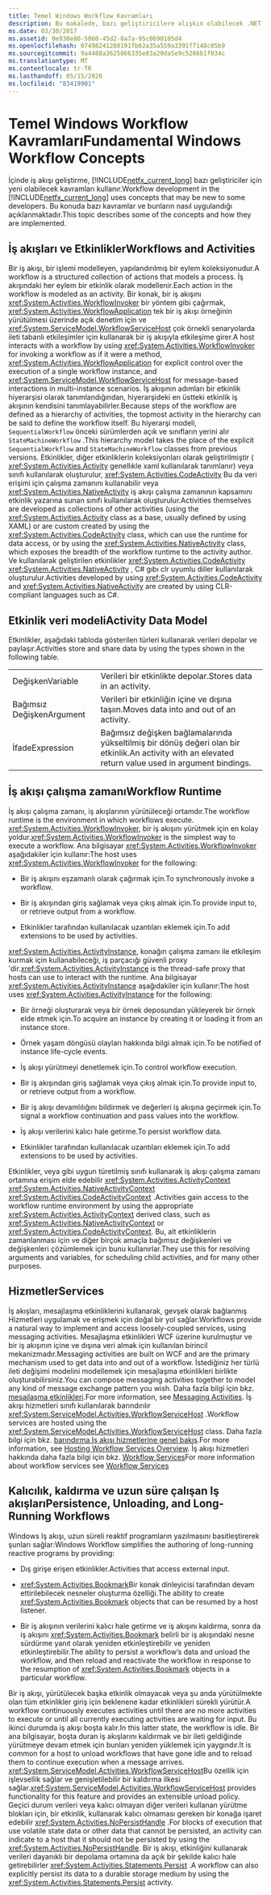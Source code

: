 ```yaml
---
title: Temel Windows Workflow Kavramları
description: Bu makalede, bazı geliştiricilere alışkın olabilecek .NET Framework 4.6.1 iş akışı geliştirme kavramlarından bazıları açıklanmaktadır.
ms.date: 03/30/2017
ms.assetid: 0e930e80-5060-45d2-8a7a-95c0690105d4
ms.openlocfilehash: 07498241280191fb62a35a559a3391f7148c05b9
ms.sourcegitcommit: 9a4488a3625866335e83a20da5e9c5286b1f034c
ms.translationtype: MT
ms.contentlocale: tr-TR
ms.lasthandoff: 05/15/2020
ms.locfileid: "83419901"
---
```

# <a name="fundamental-windows-workflow-concepts"></a><span data-ttu-id="b0da9-103">Temel Windows Workflow Kavramları</span><span class="sxs-lookup"><span data-stu-id="b0da9-103">Fundamental Windows Workflow Concepts</span></span>
<span data-ttu-id="b0da9-104">İçinde iş akışı geliştirme, [!INCLUDE[netfx_current_long](../../../includes/netfx-current-long-md.md)] bazı geliştiriciler için yeni olabilecek kavramları kullanır.</span><span class="sxs-lookup"><span data-stu-id="b0da9-104">Workflow development in the [!INCLUDE[netfx_current_long](../../../includes/netfx-current-long-md.md)] uses concepts that may be new to some developers.</span></span> <span data-ttu-id="b0da9-105">Bu konuda bazı kavramlar ve bunların nasıl uygulandığı açıklanmaktadır.</span><span class="sxs-lookup"><span data-stu-id="b0da9-105">This topic describes some of the concepts and how they are implemented.</span></span>  
  
## <a name="workflows-and-activities"></a><span data-ttu-id="b0da9-106">İş akışları ve Etkinlikler</span><span class="sxs-lookup"><span data-stu-id="b0da9-106">Workflows and Activities</span></span>  
 <span data-ttu-id="b0da9-107">Bir iş akışı, bir işlemi modelleyen, yapılandırılmış bir eylem koleksiyonudur.</span><span class="sxs-lookup"><span data-stu-id="b0da9-107">A workflow is a structured collection of actions that models a process.</span></span> <span data-ttu-id="b0da9-108">İş akışındaki her eylem bir etkinlik olarak modellenir.</span><span class="sxs-lookup"><span data-stu-id="b0da9-108">Each action in the workflow is modeled as an activity.</span></span> <span data-ttu-id="b0da9-109">Bir konak, bir iş akışını <xref:System.Activities.WorkflowInvoker> bir yöntem gibi çağırmak, <xref:System.Activities.WorkflowApplication> tek bir iş akışı örneğinin yürütülmesi üzerinde açık denetim için ve <xref:System.ServiceModel.WorkflowServiceHost> çok örnekli senaryolarda ileti tabanlı etkileşimler için kullanarak bir iş akışıyla etkileşime girer.</span><span class="sxs-lookup"><span data-stu-id="b0da9-109">A host interacts with a workflow by using <xref:System.Activities.WorkflowInvoker> for invoking a workflow as if it were a method,  <xref:System.Activities.WorkflowApplication> for explicit control over the execution of a single workflow instance, and <xref:System.ServiceModel.WorkflowServiceHost> for message-based interactions in multi-instance scenarios.</span></span> <span data-ttu-id="b0da9-110">İş akışının adımları bir etkinlik hiyerarşisi olarak tanımlandığından, hiyerarşideki en üstteki etkinlik iş akışının kendisini tanımlayabilirler.</span><span class="sxs-lookup"><span data-stu-id="b0da9-110">Because steps of the workflow are defined as a hierarchy of activities, the topmost activity in the hierarchy can be said to define the workflow itself.</span></span> <span data-ttu-id="b0da9-111">Bu hiyerarşi modeli, `SequentialWorkflow` önceki sürümlerden açık ve sınıfların yerini alır `StateMachineWorkflow` .</span><span class="sxs-lookup"><span data-stu-id="b0da9-111">This hierarchy model takes the place of the explicit `SequentialWorkflow` and `StateMachineWorkflow` classes from previous versions.</span></span> <span data-ttu-id="b0da9-112">Etkinlikler, diğer etkinliklerin koleksiyonları olarak geliştirilmiştir ( <xref:System.Activities.Activity> genellıkle xaml kullanılarak tanımlanır) veya sınıfı kullanılarak oluşturulur, <xref:System.Activities.CodeActivity> Bu da veri erişimi için çalışma zamanını kullanabilir veya <xref:System.Activities.NativeActivity> iş akışı çalışma zamanının kapsamını etkinlik yazarına sunan sınıfı kullanılarak oluşturulur.</span><span class="sxs-lookup"><span data-stu-id="b0da9-112">Activities themselves are developed as collections of other activities (using the <xref:System.Activities.Activity> class as a base, usually defined by using XAML) or are custom created by using the <xref:System.Activities.CodeActivity> class, which can use the runtime for data access, or by using the <xref:System.Activities.NativeActivity> class, which exposes the breadth of the workflow runtime to the activity author.</span></span> <span data-ttu-id="b0da9-113">Ve kullanılarak geliştirilen etkinlikler <xref:System.Activities.CodeActivity> <xref:System.Activities.NativeActivity> , C# gıbı clr uyumlu diller kullanılarak oluşturulur.</span><span class="sxs-lookup"><span data-stu-id="b0da9-113">Activities developed by using <xref:System.Activities.CodeActivity> and <xref:System.Activities.NativeActivity> are created by using CLR-compliant languages such as C#.</span></span>  
  
## <a name="activity-data-model"></a><span data-ttu-id="b0da9-114">Etkinlik veri modeli</span><span class="sxs-lookup"><span data-stu-id="b0da9-114">Activity Data Model</span></span>  
 <span data-ttu-id="b0da9-115">Etkinlikler, aşağıdaki tabloda gösterilen türleri kullanarak verileri depolar ve paylaşır.</span><span class="sxs-lookup"><span data-stu-id="b0da9-115">Activities store and share data by using the types shown in the following table.</span></span>  
  
|||  
|-|-|  
|<span data-ttu-id="b0da9-116">Değişken</span><span class="sxs-lookup"><span data-stu-id="b0da9-116">Variable</span></span>|<span data-ttu-id="b0da9-117">Verileri bir etkinlikte depolar.</span><span class="sxs-lookup"><span data-stu-id="b0da9-117">Stores data in an activity.</span></span>|  
|<span data-ttu-id="b0da9-118">Bağımsız Değişken</span><span class="sxs-lookup"><span data-stu-id="b0da9-118">Argument</span></span>|<span data-ttu-id="b0da9-119">Verileri bir etkinliğin içine ve dışına taşıın.</span><span class="sxs-lookup"><span data-stu-id="b0da9-119">Moves data into and out of an activity.</span></span>|  
|<span data-ttu-id="b0da9-120">İfade</span><span class="sxs-lookup"><span data-stu-id="b0da9-120">Expression</span></span>|<span data-ttu-id="b0da9-121">Bağımsız değişken bağlamalarında yükseltilmiş bir dönüş değeri olan bir etkinlik.</span><span class="sxs-lookup"><span data-stu-id="b0da9-121">An activity with an elevated return value used in argument bindings.</span></span>|  
  
## <a name="workflow-runtime"></a><span data-ttu-id="b0da9-122">İş akışı çalışma zamanı</span><span class="sxs-lookup"><span data-stu-id="b0da9-122">Workflow Runtime</span></span>  
 <span data-ttu-id="b0da9-123">İş akışı çalışma zamanı, iş akışlarının yürütüleceği ortamdır.</span><span class="sxs-lookup"><span data-stu-id="b0da9-123">The workflow runtime is the environment in which workflows execute.</span></span> <span data-ttu-id="b0da9-124"><xref:System.Activities.WorkflowInvoker>, bir iş akışını yürütmek için en kolay yoldur.</span><span class="sxs-lookup"><span data-stu-id="b0da9-124"><xref:System.Activities.WorkflowInvoker> is the simplest way to execute a workflow.</span></span> <span data-ttu-id="b0da9-125">Ana bilgisayar <xref:System.Activities.WorkflowInvoker> aşağıdakiler için kullanır:</span><span class="sxs-lookup"><span data-stu-id="b0da9-125">The host uses <xref:System.Activities.WorkflowInvoker> for the following:</span></span>  
  
- <span data-ttu-id="b0da9-126">Bir iş akışını eşzamanlı olarak çağırmak için.</span><span class="sxs-lookup"><span data-stu-id="b0da9-126">To synchronously invoke a workflow.</span></span>  
  
- <span data-ttu-id="b0da9-127">Bir iş akışından giriş sağlamak veya çıkış almak için.</span><span class="sxs-lookup"><span data-stu-id="b0da9-127">To provide input to, or retrieve output from a workflow.</span></span>  
  
- <span data-ttu-id="b0da9-128">Etkinlikler tarafından kullanılacak uzantıları eklemek için.</span><span class="sxs-lookup"><span data-stu-id="b0da9-128">To add extensions to be used by activities.</span></span>  
  
 <span data-ttu-id="b0da9-129"><xref:System.Activities.ActivityInstance>, konağın çalışma zamanı ile etkileşim kurmak için kullanabileceği, iş parçacığı güvenli proxy 'dir.</span><span class="sxs-lookup"><span data-stu-id="b0da9-129"><xref:System.Activities.ActivityInstance> is the thread-safe proxy that hosts can use to interact with the runtime.</span></span> <span data-ttu-id="b0da9-130">Ana bilgisayar <xref:System.Activities.ActivityInstance> aşağıdakiler için kullanır:</span><span class="sxs-lookup"><span data-stu-id="b0da9-130">The host uses <xref:System.Activities.ActivityInstance> for the following:</span></span>  
  
- <span data-ttu-id="b0da9-131">Bir örneği oluşturarak veya bir örnek deposundan yükleyerek bir örnek elde etmek için.</span><span class="sxs-lookup"><span data-stu-id="b0da9-131">To acquire an instance by creating it or loading it from an instance store.</span></span>  
  
- <span data-ttu-id="b0da9-132">Örnek yaşam döngüsü olayları hakkında bilgi almak için.</span><span class="sxs-lookup"><span data-stu-id="b0da9-132">To be notified of instance life-cycle events.</span></span>  
  
- <span data-ttu-id="b0da9-133">İş akışı yürütmeyi denetlemek için.</span><span class="sxs-lookup"><span data-stu-id="b0da9-133">To control workflow execution.</span></span>  
  
- <span data-ttu-id="b0da9-134">Bir iş akışından giriş sağlamak veya çıkış almak için.</span><span class="sxs-lookup"><span data-stu-id="b0da9-134">To provide input to, or retrieve output from a workflow.</span></span>  
  
- <span data-ttu-id="b0da9-135">Bir iş akışı devamlılığını bildirmek ve değerleri iş akışına geçirmek için.</span><span class="sxs-lookup"><span data-stu-id="b0da9-135">To signal a workflow continuation and pass values into the workflow.</span></span>  
  
- <span data-ttu-id="b0da9-136">İş akışı verilerini kalıcı hale getirme.</span><span class="sxs-lookup"><span data-stu-id="b0da9-136">To persist workflow data.</span></span>  
  
- <span data-ttu-id="b0da9-137">Etkinlikler tarafından kullanılacak uzantıları eklemek için.</span><span class="sxs-lookup"><span data-stu-id="b0da9-137">To add extensions to be used by activities.</span></span>  
  
 <span data-ttu-id="b0da9-138">Etkinlikler, veya gibi uygun türetilmiş sınıfı kullanarak iş akışı çalışma zamanı ortamına erişim elde edebilir <xref:System.Activities.ActivityContext> <xref:System.Activities.NativeActivityContext> <xref:System.Activities.CodeActivityContext> .</span><span class="sxs-lookup"><span data-stu-id="b0da9-138">Activities gain access to the workflow runtime environment by using the appropriate <xref:System.Activities.ActivityContext> derived class, such as <xref:System.Activities.NativeActivityContext> or <xref:System.Activities.CodeActivityContext>.</span></span> <span data-ttu-id="b0da9-139">Bu, alt etkinliklerin zamanlanması için ve diğer birçok amaçla bağımsız değişkenleri ve değişkenleri çözümlemek için bunu kullanırlar.</span><span class="sxs-lookup"><span data-stu-id="b0da9-139">They use this for resolving arguments and variables, for scheduling child activities, and for many other purposes.</span></span>  
  
## <a name="services"></a><span data-ttu-id="b0da9-140">Hizmetler</span><span class="sxs-lookup"><span data-stu-id="b0da9-140">Services</span></span>  
 <span data-ttu-id="b0da9-141">İş akışları, mesajlaşma etkinliklerini kullanarak, gevşek olarak bağlanmış Hizmetleri uygulamak ve erişmek için doğal bir yol sağlar.</span><span class="sxs-lookup"><span data-stu-id="b0da9-141">Workflows provide a natural way to implement and access loosely-coupled services, using messaging activities.</span></span> <span data-ttu-id="b0da9-142">Mesajlaşma etkinlikleri WCF üzerine kurulmuştur ve bir iş akışının içine ve dışına veri almak için kullanılan birincil mekanizmadır.</span><span class="sxs-lookup"><span data-stu-id="b0da9-142">Messaging activities are built on WCF and are the primary mechanism used to get data into and out of a workflow.</span></span> <span data-ttu-id="b0da9-143">İstediğiniz her türlü ileti değişimi modelini modellemek için mesajlaşma etkinlikleri birlikte oluşturabilirsiniz.</span><span class="sxs-lookup"><span data-stu-id="b0da9-143">You can compose messaging activities together to model any kind of message exchange pattern you wish.</span></span> <span data-ttu-id="b0da9-144">Daha fazla bilgi için bkz. [mesajlaşma etkinlikleri](../wcf/feature-details/messaging-activities.md).</span><span class="sxs-lookup"><span data-stu-id="b0da9-144">For more information, see [Messaging Activities](../wcf/feature-details/messaging-activities.md).</span></span> <span data-ttu-id="b0da9-145">İş akışı hizmetleri sınıfı kullanılarak barındırılır <xref:System.ServiceModel.Activities.WorkflowServiceHost> .</span><span class="sxs-lookup"><span data-stu-id="b0da9-145">Workflow services are hosted using the <xref:System.ServiceModel.Activities.WorkflowServiceHost> class.</span></span> <span data-ttu-id="b0da9-146">Daha fazla bilgi için bkz. [barındırma Iş akışı hizmetlerine genel bakış](../wcf/feature-details/hosting-workflow-services-overview.md).</span><span class="sxs-lookup"><span data-stu-id="b0da9-146">For more information, see [Hosting Workflow Services Overview](../wcf/feature-details/hosting-workflow-services-overview.md).</span></span> <span data-ttu-id="b0da9-147">İş akışı hizmetleri hakkında daha fazla bilgi için bkz. [Workflow Services](../wcf/feature-details/workflow-services.md)</span><span class="sxs-lookup"><span data-stu-id="b0da9-147">For more information about workflow services see [Workflow Services](../wcf/feature-details/workflow-services.md)</span></span>  
  
## <a name="persistence-unloading-and-long-running-workflows"></a><span data-ttu-id="b0da9-148">Kalıcılık, kaldırma ve uzun süre çalışan Iş akışları</span><span class="sxs-lookup"><span data-stu-id="b0da9-148">Persistence, Unloading, and Long-Running Workflows</span></span>  
 <span data-ttu-id="b0da9-149">Windows Iş akışı, uzun süreli reaktif programların yazılmasını basitleştirerek şunları sağlar:</span><span class="sxs-lookup"><span data-stu-id="b0da9-149">Windows Workflow simplifies the authoring of long-running reactive programs by providing:</span></span>  
  
- <span data-ttu-id="b0da9-150">Dış girişe erişen etkinlikler.</span><span class="sxs-lookup"><span data-stu-id="b0da9-150">Activities that access external input.</span></span>  
  
- <span data-ttu-id="b0da9-151"><xref:System.Activities.Bookmark>Bir konak dinleyicisi tarafından devam ettirilebilecek nesneler oluşturma özelliği.</span><span class="sxs-lookup"><span data-stu-id="b0da9-151">The ability to create <xref:System.Activities.Bookmark> objects that can be resumed by a host listener.</span></span>  
  
- <span data-ttu-id="b0da9-152">Bir iş akışının verilerini kalıcı hale getirme ve iş akışını kaldırma, sonra da iş akışını <xref:System.Activities.Bookmark> belirli bir iş akışındaki nesne sürdürme yanıt olarak yeniden etkinleştirebilir ve yeniden etkinleştirebilir.</span><span class="sxs-lookup"><span data-stu-id="b0da9-152">The ability to persist a workflow’s data and unload the workflow, and then reload and reactivate the workflow in response to the resumption of <xref:System.Activities.Bookmark> objects in a particular workflow.</span></span>  
  
 <span data-ttu-id="b0da9-153">Bir iş akışı, yürütülecek başka etkinlik olmayacak veya şu anda yürütülmekte olan tüm etkinlikler giriş için beklenene kadar etkinlikleri sürekli yürütür.</span><span class="sxs-lookup"><span data-stu-id="b0da9-153">A workflow continuously executes activities until there are no more activities to execute or until all currently executing activities are waiting for input.</span></span> <span data-ttu-id="b0da9-154">Bu ikinci durumda iş akışı boşta kalır.</span><span class="sxs-lookup"><span data-stu-id="b0da9-154">In this latter state, the workflow is idle.</span></span> <span data-ttu-id="b0da9-155">Bir ana bilgisayar, boşta duran iş akışlarını kaldırmak ve bir ileti geldiğinde yürütmeye devam etmek için bunları yeniden yüklemek için yaygındır.</span><span class="sxs-lookup"><span data-stu-id="b0da9-155">It is common for a host to unload workflows that have gone idle and to reload them to continue execution when a message arrives.</span></span> <span data-ttu-id="b0da9-156"><xref:System.ServiceModel.Activities.WorkflowServiceHost>Bu özellik için işlevsellik sağlar ve genişletilebilir bir kaldırma ilkesi sağlar.</span><span class="sxs-lookup"><span data-stu-id="b0da9-156"><xref:System.ServiceModel.Activities.WorkflowServiceHost> provides functionality for this feature and provides an extensible unload policy.</span></span> <span data-ttu-id="b0da9-157">Geçici durum verileri veya kalıcı olmayan diğer verileri kullanan yürütme blokları için, bir etkinlik, kullanarak kalıcı olmaması gereken bir konağa işaret edebilir <xref:System.Activities.NoPersistHandle> .</span><span class="sxs-lookup"><span data-stu-id="b0da9-157">For blocks of execution that use volatile state data or other data that cannot be persisted, an activity can indicate to a host that it should not be persisted by using the <xref:System.Activities.NoPersistHandle>.</span></span> <span data-ttu-id="b0da9-158">Bir iş akışı, etkinliğini kullanarak verileri dayanıklı bir depolama ortamına da açık bir şekilde kalıcı hale getirebilirler <xref:System.Activities.Statements.Persist> .</span><span class="sxs-lookup"><span data-stu-id="b0da9-158">A workflow can also explicitly persist its data to a durable storage medium by using the <xref:System.Activities.Statements.Persist> activity.</span></span>
